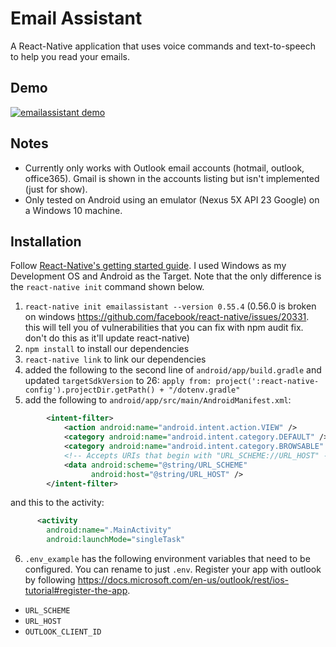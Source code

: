 # Email Assistant

A React-Native application that uses voice commands and text-to-speech to help you read your emails.

## Demo
[![emailassistant demo](https://img.youtube.com/vi/7jYvJ-qesJM/0.jpg)](https://youtu.be/7jYvJ-qesJM)

## Notes
 * Currently only works with Outlook email accounts (hotmail, outlook, office365). Gmail is shown in the accounts listing but isn't implemented (just for show).
 * Only tested on Android using an emulator (Nexus 5X API 23 Google) on a Windows 10 machine.

## Installation

Follow [React-Native's getting started guide](https://facebook.github.io/react-native/docs/getting-started.html). I used Windows as my Development OS and Android as the Target. Note that the only difference is the `react-native init` command shown below.

1. `react-native init emailassistant --version 0.55.4` (0.56.0 is broken on windows https://github.com/facebook/react-native/issues/20331. this will tell you of vulnerabilities that you can fix with npm audit fix. don't do this as it'll update react-native)
2. `npm install` to install our dependencies
3. `react-native link` to link our dependencies
4. added the following to the second line of `android/app/build.gradle` and updated `targetSdkVersion` to 26:
`apply from: project(':react-native-config').projectDir.getPath() + "/dotenv.gradle"`
5. add the following to `android/app/src/main/AndroidManifest.xml`:
```xml
        <intent-filter>
            <action android:name="android.intent.action.VIEW" />
            <category android:name="android.intent.category.DEFAULT" />
            <category android:name="android.intent.category.BROWSABLE" />
            <!-- Accepts URIs that begin with "URL_SCHEME://URL_HOST" -->
            <data android:scheme="@string/URL_SCHEME"
                  android:host="@string/URL_HOST" />
        </intent-filter>
```
and this to the activity:
```xml
      <activity
        android:name=".MainActivity"
        android:launchMode="singleTask"
```
6. `.env_example` has the following environment variables that need to be configured. You can rename to just `.env`. Register your app with outlook by following https://docs.microsoft.com/en-us/outlook/rest/ios-tutorial#register-the-app.
 * `URL_SCHEME`
 * `URL_HOST`
 * `OUTLOOK_CLIENT_ID`

